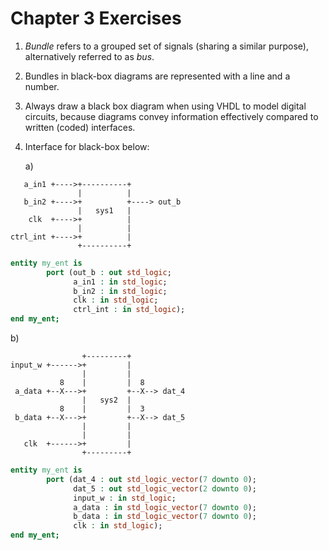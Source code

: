 # Chapter 3 Exercises


1. _Bundle_ refers to a grouped set of signals (sharing a similar purpose),
   alternatively referred to as _bus_.

2. Bundles in black-box diagrams are represented with a line and a number.

3. Always draw a black box diagram when using VHDL to model digital circuits,
   because diagrams convey information effectively compared to written (coded)
   interfaces.

4. Interface for black-box below:

   a)

```
   a_in1 +---->+----------+
               |          |
   b_in2 +---->+          +----> out_b
               |   sys1   |
    clk  +---->+          |
               |          |
ctrl_int +---->+          |
               +----------+
```

```vhdl
entity my_ent is
        port (out_b : out std_logic;
              a_in1 : in std_logic;
              b_in2 : in std_logic;
              clk : in std_logic;
              ctrl_int : in std_logic);
end my_ent;
```

   b)

```
                +---------+
input_w +------>+         |
                |         |
           8    |         |  8
 a_data +--X--->+         +--X--> dat_4
                |   sys2  |
           8    |         |  3
 b_data +--X--->+         +--X--> dat_5
                |         |
                |         |
   clk  +------>+         |
                +---------+
```

```vhdl
entity my_ent is
        port (dat_4 : out std_logic_vector(7 downto 0);
              dat_5 : out std_logic_vector(2 downto 0);
              input_w : in std_logic;
              a_data : in std_logic_vector(7 downto 0);
              b_data : in std_logic_vector(7 downto 0);
              clk : in std_logic);
end my_ent;
```
